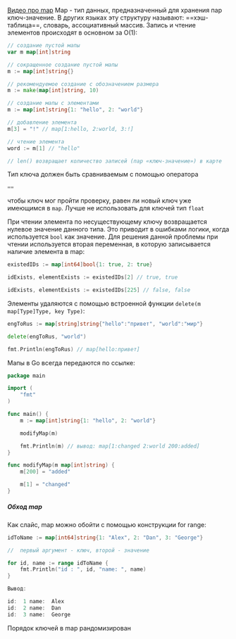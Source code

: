 [Видео про map](https://www.youtube.com/watch?v=P_SXTUiA-9Y&t=1786s)
Map - тип данных, предназначенный для хранения пар ключ-значение. В других языках эту структуру называют: ==хэш-таблица==,
словарь, ассоциативный массив. Запись и чтение элементов происходят в основном за O(1):
```go
// создание пустой мапы
var m map[int]string

// сокращенное создание пустой мапы
m := map[int]string{}

// рекомендуемое создание с обозначением размера
m := make(map[int]string, 10)

// создание мапы с элементами
m := map[int]string{1: "hello", 2: "world"}

// добавление элемента
m[3] = "!" // map[1:hello, 2:world, 3:!]

// чтение элемента
word := m[1] // "hello"

// len() возвращает количество записей (пар «ключ-значение») в карте
```
Тип ключа должен быть сравниваемым с помощью оператора 
```go
==
```
 чтобы ключ мог пройти проверку, равен ли новый ключ уже имеющимся в `map`.
Лучше не использовать для ключей тип `float`


При чтении элемента по несуществующему ключу возвращается нулевое значение данного типа. Это приводит в ошибками логики, когда 
используется `bool` как значение. Для решения данной проблемы при чтении используется вторая переменная, в которую записывается наличие элемента в map:
```go
existedIDs := map[int64]bool{1: true, 2: true}

idExists, elementExists := existedIDs[2] // true, true

idExists, elementExists := existedIDs[225] // false, false
```

Элементы удаляются с помощью встроенной функции 
`delete(m map[Type]Type, key Type)`:
```go
engToRus := map[string]string{"hello":"привет", "world":"мир"}

delete(engToRus, "world")

fmt.Println(engToRus) // map[hello:привет]
```

Мапы в Go всегда передаются по ссылке:
```go
package main

import (
	"fmt"
)

func main() {
	m := map[int]string{1: "hello", 2: "world"}

	modifyMap(m)

	fmt.Println(m) // вывод: map[1:changed 2:world 200:added]
}

func modifyMap(m map[int]string) {
	m[200] = "added"

	m[1] = "changed"
}
```

##### Обход map

Как слайс, map можно обойти с помощью конструкции for range:
```Go
idToName := map[int64]string{1: "Alex", 2: "Dan", 3: "George"}

//  первый аргумент - ключ, второй - значение

for id, name := range idToName {
	fmt.Println("id : ", id, "name: ", name)
}

Вывод:

id:  1 name:  Alex
id:  2 name:  Dan
id:  3 name:  George
```


Порядок ключей в map рандомизирован 